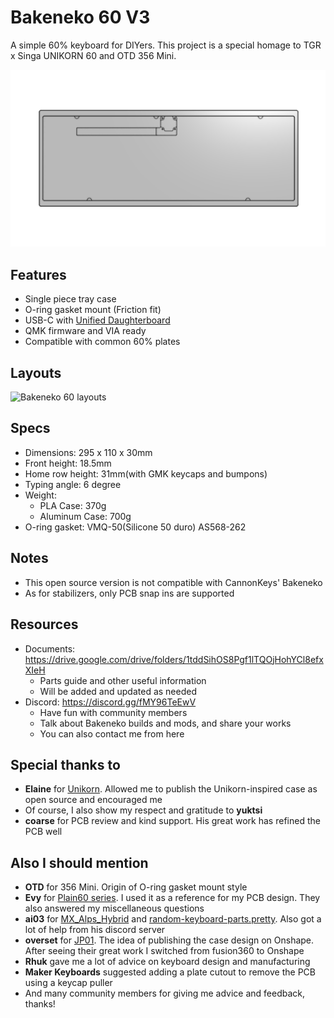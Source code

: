 # Bakeneko 60 V3

A simple 60% keyboard for DIYers. This project is a special homage to TGR x Singa UNIKORN 60 and OTD 356 Mini.

![Bakeneko 60](./image/bakeneko-60-aluminum-draft.png)

## Features

- Single piece tray case
- O-ring gasket mount (Friction fit)
- USB-C with [Unified Daughterboard](https://github.com/ai03-2725/Unified-Daughterboard)
- QMK firmware and VIA ready
- Compatible with common 60% plates

## Layouts

![Bakeneko 60 layouts](./image/keyboard-layout.png)

## Specs

- Dimensions: 295 x 110 x 30mm
- Front height: 18.5mm
- Home row height: 31mm(with GMK keycaps and bumpons)
- Typing angle: 6 degree
- Weight:
  - PLA Case: 370g
  - Aluminum Case: 700g
- O-ring gasket: VMQ-50(Silicone 50 duro) AS568-262

## Notes

- This open source version is not compatible with CannonKeys' Bakeneko
- As for stabilizers, only PCB snap ins are supported

## Resources

- Documents: https://drive.google.com/drive/folders/1tddSihOS8Pgf1lTQOjHohYCl8efxXIeH
  - Parts guide and other useful information
  - Will be added and updated as needed
- Discord: https://discord.gg/fMY96TeEwV
  - Have fun with community members
  - Talk about Bakeneko builds and mods, and share your works
  - You can also contact me from here

## Special thanks to

- **Elaine** for [Unikorn](https://geekhack.org/index.php?topic=98587.50). Allowed me to publish the Unikorn-inspired case as open source and encouraged me
- Of course, I also show my respect and gratitude to **yuktsi**
- **coarse** for PCB review and kind support. His great work has refined the PCB well

## Also I should mention

- **OTD** for 356 Mini. Origin of O-ring gasket mount style
- **Evy** for [Plain60 series](https://github.com/evyd13/plain60-c). I used it as a reference for my PCB design. They also answered my miscellaneous questions
- **ai03** for [MX_Alps_Hybrid](https://github.com/ai03-2725/MX_Alps_Hybrid) and [random-keyboard-parts.pretty](https://github.com/ai03-2725/random-keyboard-parts.pretty). Also got a lot of help from his discord server
- **overset** for [JP01](https://github.com/overset/JP01). The idea of publishing the case design on Onshape. After seeing their great work I switched from fusion360 to Onshape
- **Rhuk** gave me a lot of advice on keyboard design and manufacturing
- **Maker Keyboards** suggested adding a plate cutout to remove the PCB using a keycap puller
- And many community members for giving me advice and feedback, thanks!
